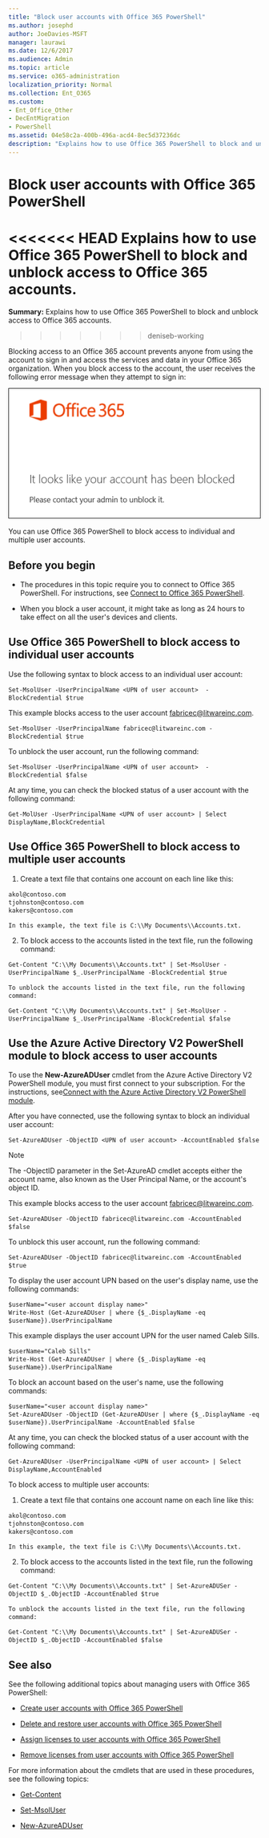 ```yaml
---
title: "Block user accounts with Office 365 PowerShell"
ms.author: josephd
author: JoeDavies-MSFT
manager: laurawi
ms.date: 12/6/2017
ms.audience: Admin
ms.topic: article
ms.service: o365-administration
localization_priority: Normal
ms.collection: Ent_O365
ms.custom:
- Ent_Office_Other
- DecEntMigration
- PowerShell
ms.assetid: 04e58c2a-400b-496a-acd4-8ec5d37236dc
description: "Explains how to use Office 365 PowerShell to block and unblock access to Office 365 accounts."
---
```


# Block user accounts with Office 365 PowerShell

<<<<<<< HEAD
Explains how to use Office 365 PowerShell to block and unblock access to Office 365 accounts.
=======
**Summary:**  Explains how to use Office 365 PowerShell to block and unblock access to Office 365 accounts.
>>>>>>> deniseb-working
  
Blocking access to an Office 365 account prevents anyone from using the account to sign in and access the services and data in your Office 365 organization. When you block access to the account, the user receives the following error message when they attempt to sign in:
  
![Blocked Office 365 account.](images/o365_powershell_account_blocked.png)
  
You can use Office 365 PowerShell to block access to individual and multiple user accounts.
  
## Before you begin

- The procedures in this topic require you to connect to Office 365 PowerShell. For instructions, see [Connect to Office 365 PowerShell](connect-to-office-365-powershell.md).
    
- When you block a user account, it might take as long as 24 hours to take effect on all the user's devices and clients.
    
## Use Office 365 PowerShell to block access to individual user accounts

Use the following syntax to block access to an individual user account:
  
```
Set-MsolUser -UserPrincipalName <UPN of user account>  -BlockCredential $true
```

This example blocks access to the user account fabricec@litwareinc.com.
  
```
Set-MsolUser -UserPrincipalName fabricec@litwareinc.com -BlockCredential $true
```

To unblock the user account, run the following command:
  
```
Set-MsolUser -UserPrincipalName <UPN of user account>  -BlockCredential $false
```

At any time, you can check the blocked status of a user account with the following command:
  
```
Get-MolUser -UserPrincipalName <UPN of user account> | Select DisplayName,BlockCredential
```

## Use Office 365 PowerShell to block access to multiple user accounts

1. Create a text file that contains one account on each line like this:
    
  ```
  akol@contoso.com
tjohnston@contoso.com
kakers@contoso.com
  ```

    In this example, the text file is C:\\My Documents\\Accounts.txt.
    
2. To block access to the accounts listed in the text file, run the following command:
    
  ```
  Get-Content "C:\\My Documents\\Accounts.txt" | Set-MsolUser -UserPrincipalName $_.UserPrincipalName -BlockCredential $true
  ```

    To unblock the accounts listed in the text file, run the following command:
    
  ```
  Get-Content "C:\\My Documents\\Accounts.txt" | Set-MsolUser -UserPrincipalName $_.UserPrincipalName -BlockCredential $false
  ```

## Use the Azure Active Directory V2 PowerShell module to block access to user accounts

To use the **New-AzureADUser** cmdlet from the Azure Active Directory V2 PowerShell module, you must first connect to your subscription. For the instructions, see[Connect with the Azure Active Directory V2 PowerShell module](https://go.microsoft.com/fwlink/?linkid=842218).
  
After you have connected, use the following syntax to block an individual user account:
  
```
Set-​AzureADUser -ObjectID <UPN of user account> -AccountEnabled $false
```

> [!NOTE]
> The -ObjectID parameter in the Set-AzureAD cmdlet accepts either the account name, also known as the User Principal Name, or the account's object ID. 
  
This example blocks access to the user account fabricec@litwareinc.com.
  
```
Set-​AzureADUser -ObjectID fabricec@litwareinc.com -AccountEnabled $false
```

To unblock this user account, run the following command:
  
```
Set-​AzureADUser -ObjectID fabricec@litwareinc.com -AccountEnabled $true
```

To display the user account UPN based on the user's display name, use the following commands:
  
```
$userName="<user account display name>"
Write-Host (Get-AzureADUser | where {$_.DisplayName -eq $userName}).UserPrincipalName

```

This example displays the user account UPN for the user named Caleb Sills.
  
```
$userName="Caleb Sills"
Write-Host (Get-AzureADUser | where {$_.DisplayName -eq $userName}).UserPrincipalName
```

To block an account based on the user's name, use the following commands:
  
```
$userName="<user account display name>"
Set-AzureADUser -ObjectID (Get-AzureADUser | where {$_.DisplayName -eq $userName}).UserPrincipalName -AccountEnabled $false

```

At any time, you can check the blocked status of a user account with the following command:
  
```
Get-AzureADUser -UserPrincipalName <UPN of user account> | Select DisplayName,AccountEnabled
```

To block access to multiple user accounts:
  
1. Create a text file that contains one account name on each line like this:
    
  ```
  akol@contoso.com
tjohnston@contoso.com
kakers@contoso.com
  ```

    In this example, the text file is C:\\My Documents\\Accounts.txt.
    
2. To block access to the accounts listed in the text file, run the following command:
    
  ```
  Get-Content "C:\\My Documents\\Accounts.txt" | Set-​AzureADUSer -ObjectID $_.ObjectID -AccountEnabled $true
  ```

    To unblock the accounts listed in the text file, run the following command:
    
  ```
  Get-Content "C:\\My Documents\\Accounts.txt" | Set-​AzureADUSer -ObjectID $_.ObjectID -AccountEnabled $false
  ```

## See also
<a name="SeeAlso"> </a>

See the following additional topics about managing users with Office 365 PowerShell:
  
- [Create user accounts with Office 365 PowerShell](create-user-accounts-with-office-365-powershell.md)
    
- [Delete and restore user accounts with Office 365 PowerShell](delete-and-restore-user-accounts-with-office-365-powershell.md)
    
- [Assign licenses to user accounts with Office 365 PowerShell](assign-licenses-to-user-accounts-with-office-365-powershell.md)
    
- [Remove licenses from user accounts with Office 365 PowerShell](remove-licenses-from-user-accounts-with-office-365-powershell.md)
    
For more information about the cmdlets that are used in these procedures, see the following topics:
  
- [Get-Content](https://go.microsoft.com/fwlink/p/?LinkId=113310)
    
- [Set-MsolUser](https://go.microsoft.com/fwlink/p/?LinkId=691644)
    
- [New-​Azure​AD​User](https://docs.microsoft.com/powershell/module/azuread/new-azureaduser?view=azureadps-2.0)
    

